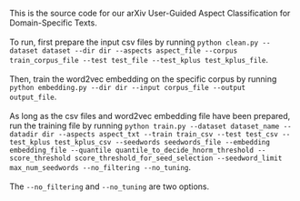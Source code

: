 This is the source code for our arXiv User-Guided Aspect Classification for
Domain-Specific Texts. <br>
<br>
To run, first prepare the input csv files by running `python clean.py --dataset dataset --dir dir --aspects aspect_file --corpus train_corpus_file --test test_file --test_kplus test_kplus_file`. <br>
<br>
Then, train the word2vec embedding on the specific corpus by running `python embedding.py --dir dir --input corpus_file --output output_file`. <br>
<br>
As long as the csv files and word2vec embedding file have been prepared, run the training file by running `python train.py --dataset dataset_name --datadir dir --aspects aspect_txt --train train_csv --test test_csv --test_kplus test_kplus_csv --seedwords seedwords_file --embedding embedding_file --quantile quantile_to_decide_hnorm_threshold --score_threshold score_threshold_for_seed_selection --seedword_limit max_num_seedwords --no_filtering --no_tuning`. <br>
<br>
The `--no_filtering` and `--no_tuning` are two options.
